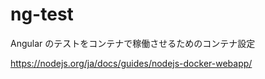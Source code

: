 # ng-test

Angular のテストをコンテナで稼働させるためのコンテナ設定



https://nodejs.org/ja/docs/guides/nodejs-docker-webapp/
